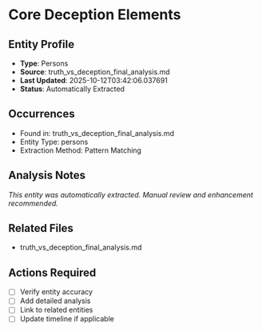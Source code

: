 # Core Deception Elements

## Entity Profile
- **Type**: Persons
- **Source**: truth_vs_deception_final_analysis.md
- **Last Updated**: 2025-10-12T03:42:06.037691
- **Status**: Automatically Extracted

## Occurrences
- Found in: truth_vs_deception_final_analysis.md
- Entity Type: persons
- Extraction Method: Pattern Matching

## Analysis Notes
*This entity was automatically extracted. Manual review and enhancement recommended.*

## Related Files
- truth_vs_deception_final_analysis.md

## Actions Required
- [ ] Verify entity accuracy
- [ ] Add detailed analysis
- [ ] Link to related entities
- [ ] Update timeline if applicable
